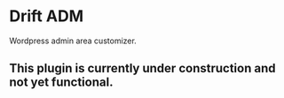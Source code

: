 # Drift ADM
Wordpress admin area customizer.

## This plugin is currently under construction and not yet functional.